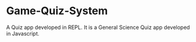 # Game-Quiz-System
A Quiz app developed in REPL. It is a General Science Quiz app developed in Javascript. 
